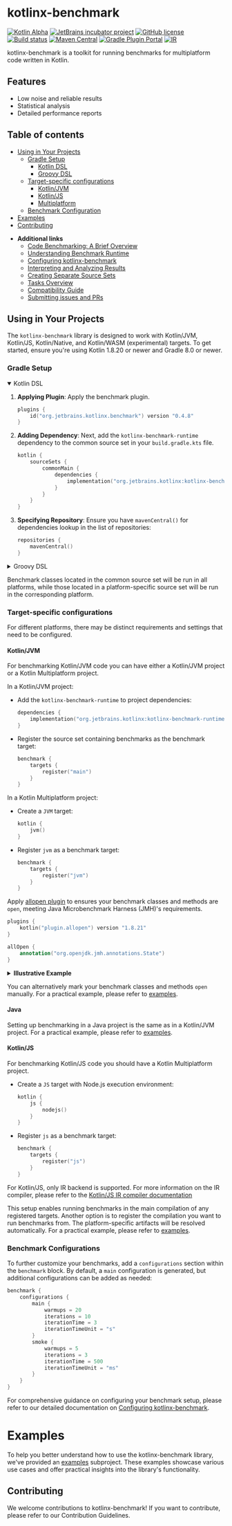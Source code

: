 # kotlinx-benchmark

[![Kotlin Alpha](https://kotl.in/badges/alpha.svg)](https://kotlinlang.org/docs/components-stability.html)
[![JetBrains incubator project](https://jb.gg/badges/incubator.svg)](https://confluence.jetbrains.com/display/ALL/JetBrains+on+GitHub)
[![GitHub license](https://img.shields.io/badge/license-Apache%20License%202.0-blue.svg?style=flat)](https://www.apache.org/licenses/LICENSE-2.0)
[![Build status](<https://teamcity.jetbrains.com/guestAuth/app/rest/builds/buildType:(id:KotlinTools_KotlinxCollectionsImmutable_Build_All)/statusIcon.svg>)](https://teamcity.jetbrains.com/viewType.html?buildTypeId=KotlinTools_KotlinxBenchmark_Build_All)
[![Maven Central](https://img.shields.io/maven-central/v/org.jetbrains.kotlinx/kotlinx-benchmark-runtime.svg?label=Maven%20Central)](https://search.maven.org/search?q=g:%22org.jetbrains.kotlinx%22%20AND%20a:%22kotlinx-benchmark-runtime%22)
[![Gradle Plugin Portal](https://img.shields.io/maven-metadata/v?label=Gradle%20Plugin&metadataUrl=https://plugins.gradle.org/m2/org/jetbrains/kotlinx/kotlinx-benchmark-plugin/maven-metadata.xml)](https://plugins.gradle.org/plugin/org.jetbrains.kotlinx.benchmark)
[![IR](https://img.shields.io/badge/Kotlin%2FJS-IR%20supported-yellow)](https://kotl.in/jsirsupported)

kotlinx-benchmark is a toolkit for running benchmarks for multiplatform code written in Kotlin.

## Features

- Low noise and reliable results
- Statistical analysis
- Detailed performance reports

## Table of contents

<!--- TOC -->

- [Using in Your Projects](#using-in-your-projects)
  - [Gradle Setup](#gradle-setup)
    - [Kotlin DSL](#kotlin-dsl)
    - [Groovy DSL](#groovy-dsl)
  - [Target-specific configurations](#target-specific-configurations)
    - [Kotlin/JVM](#kotlinjvm)
    - [Kotlin/JS](#kotlinjs)
    - [Multiplatform](#multiplatform)
  - [Benchmark Configuration](#benchmark-configuration)
- [Examples](#examples)
- [Contributing](#contributing)

<!--- END -->

- **Additional links**
  - [Code Benchmarking: A Brief Overview](docs/benchmarking-overview.md)
  - [Understanding Benchmark Runtime](docs/benchmark-runtime.md)
  - [Configuring kotlinx-benchmark](docs/configuration-options.md)
  - [Interpreting and Analyzing Results](docs/interpreting-results.md)
  - [Creating Separate Source Sets](docs/seperate-source-sets.md)
  - [Tasks Overview](docs/tasks-overview.md)
  - [Compatibility Guide](docs/compatibility.md)
  - [Submitting issues and PRs](CONTRIBUTING.md)

## Using in Your Projects

The `kotlinx-benchmark` library is designed to work with Kotlin/JVM, Kotlin/JS, Kotlin/Native, and Kotlin/WASM (experimental) targets. To get started, ensure you're using Kotlin 1.8.20 or newer and Gradle 8.0 or newer.

### Gradle Setup

<details open>
<summary>Kotlin DSL</summary>

1.  **Applying Plugin**: Apply the benchmark plugin.

    ```kotlin
    plugins {
        id("org.jetbrains.kotlinx.benchmark") version "0.4.8"
    }
    ```

2.  **Adding Dependency**: Next, add the `kotlinx-benchmark-runtime` dependency to the common source set in your `build.gradle.kts` file.

    ```kotlin
    kotlin {
        sourceSets {
            commonMain {
                dependencies {
                    implementation("org.jetbrains.kotlinx:kotlinx-benchmark-runtime:0.4.8")
                }
            }
        }
    }
    ```

3.  **Specifying Repository**: Ensure you have `mavenCentral()` for dependencies lookup in the list of repositories:

    ```kotlin
    repositories {
        mavenCentral()
    }
    ```

    </details>

<details>
<summary>Groovy DSL</summary>

1.  **Applying Plugin**: Apply the benchmark plugin.

    ```groovy
    plugins {
        id 'org.jetbrains.kotlinx.benchmark' version '0.4.8'
    }
    ```

2.  **Adding Dependency**: Next, add the `kotlinx-benchmark-runtime` dependency to the common source set in your `build.gradle.kts` file.

    ```groovy
    kotlin {
        sourceSets {
            commonMain {
                dependencies {
                    implementation 'org.jetbrains.kotlinx:kotlinx-benchmark-runtime:0.4.8'
                }
            }
        }
    }
    ```

3.  **Specifying Repository**: Ensure you have `mavenCentral()` for dependencies lookup in the list of repositories:

    ```groovy
    repositories {
        mavenCentral()
    }
    ```

    </details>

Benchmark classes located in the common source set will be run in all platforms, 
while those located in a platform-specific source set will be run in the corresponding platform.

### Target-specific configurations

For different platforms, there may be distinct requirements and settings that need to be configured.

#### Kotlin/JVM

For benchmarking Kotlin/JVM code you can have either a Kotlin/JVM project or a Kotlin Multiplatform project.

In a Kotlin/JVM project:

-   Add the `kotlinx-benchmark-runtime` to project dependencies:

    ```kotlin
    dependencies {
        implementation("org.jetbrains.kotlinx:kotlinx-benchmark-runtime:0.4.8")
    }
    ```

-   Register the source set containing benchmarks as the benchmark target:

    ```kotlin
    benchmark {
        targets {
            register("main")
        }
    }
    ```
  
In a Kotlin Multiplatform project:

-   Create a `JVM` target:

    ```kotlin
    kotlin {
        jvm()
    }
    ```

-   Register `jvm` as a benchmark target:

    ```kotlin
    benchmark {
        targets { 
            register("jvm")
        }
    }
    ```

Apply [allopen plugin](https://kotlinlang.org/docs/all-open-plugin.html) to ensures your benchmark classes and methods are `open`, meeting Java Microbenchmark Harness (JMH)'s requirements. 

```kotlin
plugins {
    kotlin("plugin.allopen") version "1.8.21"
}

allOpen {
    annotation("org.openjdk.jmh.annotations.State")
}
```

<details>
  <summary><b>Illustrative Example</b></summary>

Consider you annotated each of your benchmark classes with `@State(Scope.Benchmark)`:

```kotlin
@State(Scope.Benchmark)
class MyBenchmark {
    // Benchmarking-related methods and variables
    fun benchmarkMethod() {
        // benchmarking logic
    }
}
```

In Kotlin, classes and methods are `final` by default, which means they can't be overridden. This is incompatible with the operation of the Java Microbenchmark Harness (JMH), which needs to generate subclasses for benchmarking.

This is where the `allopen` plugin comes into play. With the plugin applied, any class annotated with `@State` is treated as `open`, which allows JMH to work as intended. Here's the Kotlin DSL configuration for the `allopen` plugin:

```kotlin
plugins {
    kotlin("plugin.allopen") version "1.8.21"
}

allOpen {
    annotation("org.openjdk.jmh.annotations.State")
}
```

This configuration ensures that your `MyBenchmark` class and its `benchmarkMethod` function are treated as `open`, allowing JMH to generate subclasses and conduct the benchmark.

</details>

You can alternatively mark your benchmark classes and methods `open` manually. For a practical example, please refer to [examples](examples/kotlin-kts).

#### Java

Setting up benchmarking in a Java project is the same as in a Kotlin/JVM project.
For a practical example, please refer to [examples](examples/java).

#### Kotlin/JS

For benchmarking Kotlin/JS code you should have a Kotlin Multiplatform project.

-   Create a `JS` target with Node.js execution environment:

    ```kotlin
    kotlin {
        js { 
            nodejs()
        } 
    }
    ```

-   Register `js` as a benchmark target:

    ```kotlin
    benchmark {
        targets { 
            register("js")
        }
    }
    ```

For Kotlin/JS, only IR backend is supported. For more information on the IR compiler, please refer to the [Kotlin/JS IR compiler documentation](https://kotlinlang.org/docs/js-ir-compiler.html)

This setup enables running benchmarks in the main compilation of any registered targets. Another option is to register the compilation you want to run benchmarks from. The platform-specific artifacts will be resolved automatically. For a practical example, please refer to [examples](examples/multiplatform).

### Benchmark Configurations

To further customize your benchmarks, add a `configurations` section within the `benchmark` block. By default, a `main` configuration is generated, but additional configurations can be added as needed:

```kotlin
benchmark {
    configurations {
        main {
            warmups = 20
            iterations = 10
            iterationTime = 3
            iterationTimeUnit = "s"
        }
        smoke {
            warmups = 5
            iterations = 3
            iterationTime = 500
            iterationTimeUnit = "ms"
        }
    }
}
```

For comprehensive guidance on configuring your benchmark setup, please refer to our detailed documentation on [Configuring kotlinx-benchmark](docs/configuration-options.md).

# Examples

To help you better understand how to use the kotlinx-benchmark library, we've provided an [examples](examples) subproject. These examples showcase various use cases and offer practical insights into the library's functionality.

## Contributing

We welcome contributions to kotlinx-benchmark! If you want to contribute, please refer to our Contribution Guidelines.
